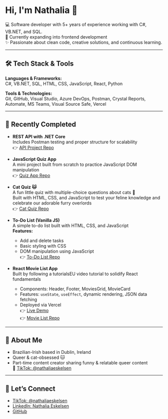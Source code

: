 # Hi, I'm Nathalia 👋

💻 Software developer with 5+ years of experience working with C#, VB.NET, and SQL.  
🌱 Currently expanding into frontend development  
✨ Passionate about clean code, creative solutions, and continuous learning.

---

## 🛠️ Tech Stack & Tools

**Languages & Frameworks:**  
C#, VB.NET, SQL, HTML, CSS, JavaScript, React, Python

**Tools & Technologies:**  
Git, GitHub, Visual Studio, Azure DevOps, Postman, Crystal Reports, Automate, MS Teams, Visual Source Safe, Vercel

---

## 📌 Recently Completed

- **REST API with .NET Core**  
  Includes Postman testing and proper structure for scalability  
  👉 [API Project Repo](https://github.com/nathaliaeskelsen/rest-api-dotnet-core)

- **JavaScript Quiz App**  
  A mini project built from scratch to practice JavaScript DOM manipulation  
  👉 [Quiz App Repo](https://github.com/nathaliaeskelsen/quiz-app)

- **Cat Quiz 🐱**  
  A fun little quiz with multiple-choice questions about cats 🐾  
  Built with HTML, CSS, and JavaScript to test your feline knowledge and celebrate our adorable furry overlords  
  👉 [Cat Quiz Repo](https://github.com/NathaliaEskelsen/cat-quiz)

- **To-Do List (Vanilla JS)**  
  A simple to-do list built with HTML, CSS, and JavaScript  
  **Features:**  
  - Add and delete tasks  
  - Basic styling with CSS  
  - DOM manipulation using JavaScript  
  👉 [To-Do List Repo](https://github.com/NathaliaEskelsen/todo-list-vanilla-js)

- **React Movie List App**  
  Built by following a tutorialsEU video tutorial to solidify React fundamentals  
  - Components: Header, Footer, MoviesGrid, MovieCard  
  - Features: `useState`, `useEffect`, dynamic rendering, JSON data fetching  
  - Deployed via Vercel  
  👉 [Live Demo](https://movie-list-gold-six.vercel.app/)  
  👉 [Movie List Repo](https://github.com/nathaliaeskelsen/movie-list)

---

## 🐾 About Me

- Brazilian-Irish based in Dublin, Ireland
- Queer & cat-obsessed 🐱  
- Part-time content creator sharing funny & relatable queer content  
  🎥 [TikTok: @nathaliaeskelsen](https://www.tiktok.com/@nathaliaeskelsen)

---

## 🔗 Let’s Connect

- [TikTok: @nathaliaeskelsen](https://www.tiktok.com/@nathaliaeskelsen)  
- [LinkedIn: Nathalia Eskelsen](https://www.linkedin.com/in/nathaliaeskelsen/)  
- [GitHub](https://github.com/nathaliaeskelsen)
